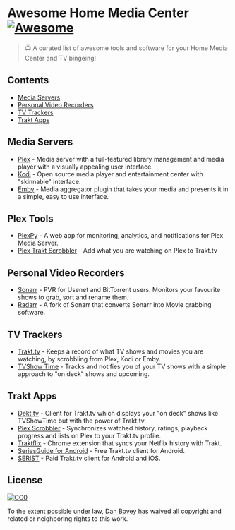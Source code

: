 # Awesome Home Media Center [![Awesome](https://cdn.rawgit.com/sindresorhus/awesome/d7305f38d29fed78fa85652e3a63e154dd8e8829/media/badge.svg)](https://github.com/sindresorhus/awesome)
> 📺 A curated list of awesome tools and software for your Home Media Center and TV bingeing!

## Contents

- [Media Servers](#media-servers)
- [Personal Video Recorders](#personal-video-recorders)
- [TV Trackers](#tv-trackers)
- [Trakt Apps](#trakt-apps)

## Media Servers

- [Plex](https://www.plex.tv/) - Media server with a full-featured library management and media player with a visually appealing user interface.
- [Kodi](https://kodi.tv/) - Open source media player and entertainment center with "skinnable" interface.
- [Emby](https://emby.media/) - Media aggregator plugin that takes your media and presents it in a simple, easy to use interface.

## Plex Tools

- [PlexPy](https://github.com/JonnyWong16/plexpy) - A web app for monitoring, analytics, and notifications for Plex Media Server.
- [Plex Trakt Scrobbler](https://github.com/trakt/Plex-Trakt-Scrobbler) - Add what you are watching on Plex to Trakt.tv
  
## Personal Video Recorders

- [Sonarr](https://sonarr.tv/) - PVR for Usenet and BitTorrent users. Monitors your favourite shows to grab, sort and rename them.
- [Radarr](http://radarr.video/) - A fork of Sonarr that converts Sonarr into Movie grabbing software.

## TV Trackers

- [Trakt.tv](https://trakt.tv) - Keeps a record of what TV shows and movies you are watching, by scrobbling from Plex, Kodi or Emby.
- [TVShow Time](https://www.tvshowtime.com) - Tracks and notifies you of your TV shows with a simple approach to "on deck" shows and upcoming.

## Trakt Apps

- [Dekt.tv](https://dekt.tv) - Client for Trakt.tv which displays your "on deck" shows like TVShowTime but with the power of Trakt.tv.
- [Plex Scrobbler](https://github.com/trakt/Plex-Trakt-Scrobbler) - Synchronizes watched history, ratings, playback progress and lists on Plex to your Trakt.tv profile.
- [Traktflix](https://tegon.github.io/traktflix/) - Chrome extension that syncs your Netflix history with Trakt.
- [SeriesGuide for Android](https://seriesgui.de/) - Free Trakt.tv client for Android.
- [SERIST](http://seristapp.com/) - Paid Trakt.tv client for Android and iOS.
  
## License

[![CC0](http://mirrors.creativecommons.org/presskit/buttons/88x31/svg/cc-zero.svg)](https://creativecommons.org/publicdomain/zero/1.0/)

To the extent possible under law, [Dan Bovey](https://github.com/danbovey) has waived all copyright and related or neighboring rights to this work.
